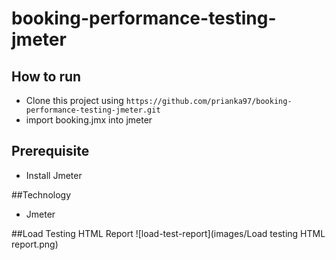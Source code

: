 # booking-performance-testing-jmeter

## How to run
- Clone this project using `https://github.com/prianka97/booking-performance-testing-jmeter.git`
- import booking.jmx into jmeter

## Prerequisite
- Install Jmeter

##Technology 
- Jmeter

##Load Testing HTML Report
![load-test-report](images/Load testing HTML report.png)
